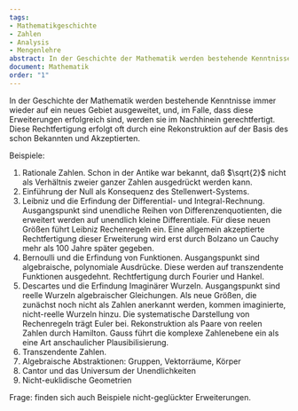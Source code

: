 ```yaml
---
tags:
- Mathematikgeschichte
- Zahlen
- Analysis
- Mengenlehre
abstract: In der Geschichte der Mathematik werden bestehende Kenntnisse immer wieder auf ein neues Gebiet ausgeweitet, und, im Falle, dass diese Erweiterungen erfolgreich sind, werden sie im Nachhinein gerechtfertigt.
document: Mathematik
order: "1"
---
```


In der Geschichte der Mathematik werden bestehende Kenntnisse immer wieder auf ein neues Gebiet ausgeweitet, und, im Falle, dass diese Erweiterungen erfolgreich sind, werden sie im Nachhinein gerechtfertigt.
Diese Rechtfertigung erfolgt oft durch eine Rekonstruktion auf der Basis des schon Bekannten und Akzeptierten.

Beispiele:
1. Rationale Zahlen. Schon in der Antike war bekannt, daß $\sqrt{2}$ nicht als Verhältnis zweier ganzer Zahlen ausgedrückt werden kann.
2. Einführung der Null als Konsequenz des Stellenwert-Systems.
3. Leibniz und die Erfindung der Differential- und Integral-Rechnung. Ausgangspunkt sind unendliche Reihen von Differenzenquotienten, die erweitert werden auf unendlich kleine Differentiale. Für diese neuen Größen führt Leibniz Rechenregeln ein. Eine allgemein akzeptierte Rechtfertigung dieser Erweiterung wird erst durch Bolzano un Cauchy mehr als 100 Jahre später gegeben.
4. Bernoulli und die Erfindung von Funktionen. Ausgangspunkt sind algebraische, polynomiale Ausdrücke. Diese werden auf transzendente Funktionen ausgedehnt. Rechtfertigung durch Fourier und Hankel.
5. Descartes und die Erfindung Imaginärer Wurzeln. Ausgangspunkt sind reelle Wurzeln algebraischer Gleichungen. Als neue Größen, die zunächst noch nicht als Zahlen anerkannt werden, kommen imaginierte, nicht-reelle Wurzeln hinzu. Die systematische Darstellung von Rechenregeln trägt Euler bei. Rekonstruktion als Paare von reelen Zahlen durch Hamilton. Gauss führt die komplexe Zahlenebene ein als eine Art anschaulicher Plausibilisierung.
6. Transzendente Zahlen. 
7. Algebraische Abstraktionen: Gruppen, Vektorräume, Körper
8. Cantor und das Universum der Unendlichkeiten
9. Nicht-euklidische Geometrien

Frage: finden sich auch Beispiele nicht-geglückter Erweiterungen.